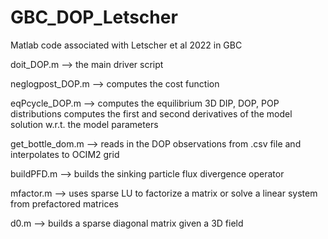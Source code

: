 # GBC_DOP_Letscher
Matlab code associated with Letscher et al 2022 in GBC

doit_DOP.m        -->  the main driver script

neglogpost_DOP.m  -->  computes the cost function

eqPcycle_DOP.m    -->  computes the equilibrium 3D DIP, DOP, POP distributions 
                       computes the first and second derivatives of the model solution w.r.t. the model parameters
                       
get_bottle_dom.m  -->  reads in the DOP observations from .csv file and interpolates to OCIM2 grid

buildPFD.m        -->  builds the sinking particle flux divergence operator

mfactor.m         -->  uses sparse LU to factorize a matrix or solve a linear system from prefactored matrices 

d0.m              -->  builds a sparse diagonal matrix given a 3D field
